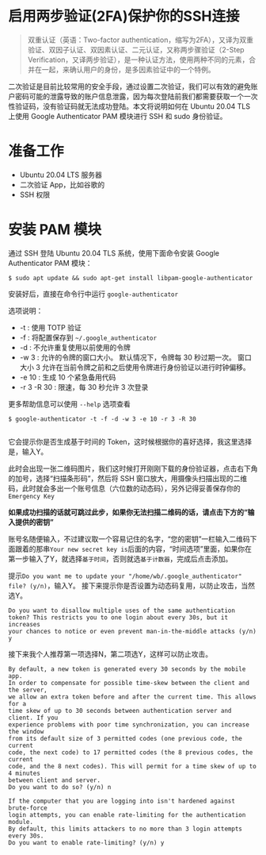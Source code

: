 # 启用两步验证(2FA)保护你的SSH连接

> 双重认证（英语：Two-factor authentication，缩写为2FA），又译为双重验证、双因子认证、双因素认证、二元认证，又称两步骤验证（2-Step Verification，又译两步验证），是一种认证方法，使用两种不同的元素，合并在一起，来确认用户的身份，是多因素验证中的一个特例。

二次验证是目前比较常用的安全手段，通过设置二次验证，我们可以有效的避免账户密码可能的泄露导致的账户信息泄露，因为每次登陆前我们都需要获取一个一次性验证码，没有验证码就无法成功登陆。本文将说明如何在 Ubuntu 20.04 TLS 上使用 Google Authenticator PAM 模块进行 SSH 和 sudo 身份验证。



# 准备工作

- Ubuntu 20.04 LTS 服务器
- 二次验证 App，比如谷歌的
- SSH 权限



# 安装 PAM 模块

通过 SSH 登陆 Ubuntu 20.04 TLS 系统，使用下面命令安装 Google Authenticator PAM 模块：

```shell
$ sudo apt update && sudo apt-get install libpam-google-authenticator
```

安装好后，直接在命令行中运行 `google-authenticator`

选项说明：

- -t : 使用 TOTP 验证
- -f : 将配置保存到 `~/.google_authenticator`
- -d : 不允许重复使用以前使用的令牌
- -w 3 : 允许的令牌的窗口大小。 默认情况下，令牌每 30 秒过期一次。 窗口大小 3 允许在当前令牌之前和之后使用令牌进行身份验证以进行时钟偏移。
- -e 10 : 生成 10 个紧急备用代码
- -r 3 -R 30 : 限速，每 30 秒允许 3 次登录

更多帮助信息可以使用 `--help` 选项查看

```shell
$ google-authenticator -t -f -d -w 3 -e 10 -r 3 -R 30 


```

它会提示你是否生成基于时间的 Token，这时候根据你的喜好选择，我这里选择是，输入Y。





此时会出现一张二维码图片，我们这时候打开刚刚下载的身份验证器，点击右下角的加号，选择“扫描条形码”，然后将 SSH 窗口放大，用摄像头扫描出现的二维码，此时就会多出一个账号信息（六位数的动态码），另外记得妥善保存你的`Emergency Key`





**如果成功扫描的话就可跳过此步，如果你无法扫描二维码的话，请点击下方的“输入提供的密钥”**





账号名随便输入，不过建议取一个容易记住的名字，“您的密钥”一栏输入二维码下面跟着的那串`Your new secret key is`后面的内容，“时间选项”里面，如果你在第一步输入了Y，就选择`基于时间`，否则就选`基于计数器`，完成后点击添加。

提示`Do you want me to update your "/home/wb/.google_authenticator" file? (y/n)`，输入Y。
接下来提示你是否设置为动态码复用，以防止攻击，当然选Y。





```
Do you want to disallow multiple uses of the same authentication
token? This restricts you to one login about every 30s, but it increases
your chances to notice or even prevent man-in-the-middle attacks (y/n) y
```





接下来我个人推荐第一项选择N，第二项选Y，这样可以防止攻击。

```
By default, a new token is generated every 30 seconds by the mobile app.
In order to compensate for possible time-skew between the client and the server,
we allow an extra token before and after the current time. This allows for a
time skew of up to 30 seconds between authentication server and client. If you
experience problems with poor time synchronization, you can increase the window
from its default size of 3 permitted codes (one previous code, the current
code, the next code) to 17 permitted codes (the 8 previous codes, the current
code, and the 8 next codes). This will permit for a time skew of up to 4 minutes
between client and server.
Do you want to do so? (y/n) n

If the computer that you are logging into isn't hardened against brute-force
login attempts, you can enable rate-limiting for the authentication module.
By default, this limits attackers to no more than 3 login attempts every 30s.
Do you want to enable rate-limiting? (y/n) y
```







